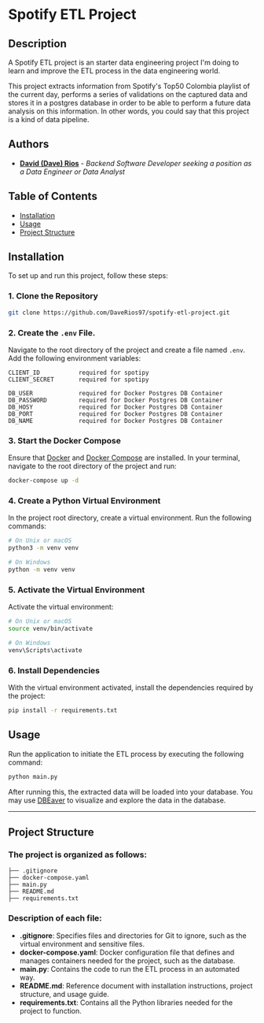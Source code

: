 # Spotify ETL Project

## Description
A Spotify ETL project is an starter data engineering project I'm doing to learn and improve the ETL process in the data engineering world.

This project extracts information from Spotify's Top50 Colombia playlist of the current day, performs a series of validations on the captured data and stores it in a postgres database in order to be able to perform a future data analysis on this information. In other words, you could say that this project is a kind of data pipeline.

## Authors
- **[David (Dave) Rios](https://github.com/DaveRios97)** - *Backend Software Developer seeking a position as a Data Engineer or Data Analyst*

## Table of Contents
- [Installation](#installation)
- [Usage](#usage)
- [Project Structure](#project-structure)

## Installation

To set up and run this project, follow these steps:

### 1. Clone the Repository
```bash
git clone https://github.com/DaveRios97/spotify-etl-project.git
```

### 2. Create the `.env` File.

Navigate to the root directory of the project and create a file named `.env`. Add the following environment variables:

```
CLIENT_ID           required for spotipy
CLIENT_SECRET       required for spotipy

DB_USER             required for Docker Postgres DB Container
DB_PASSWORD         required for Docker Postgres DB Container
DB_HOSY             required for Docker Postgres DB Container
DB_PORT             required for Docker Postgres DB Container
DB_NAME             required for Docker Postgres DB Container
```

### 3. Start the Docker Compose
Ensure that [Docker](https://www.docker.com/get-started) and [Docker Compose](https://docs.docker.com/compose/) are installed. In your terminal, navigate to the root directory of the project and run:

```bash
docker-compose up -d
```

### 4. Create a Python Virtual Environment

In the project root directory, create a virtual environment. Run the following commands:

```bash
# On Unix or macOS
python3 -m venv venv

# On Windows
python -m venv venv
```

### 5. Activate the Virtual Environment

Activate the virtual environment:

```bash
# On Unix or macOS
source venv/bin/activate

# On Windows
venv\Scripts\activate
```

### 6. Install Dependencies

With the virtual environment activated, install the dependencies required by the project:

```bash
pip install -r requirements.txt
```

## Usage
Run the application to initiate the ETL process by executing the following command:

```bash
python main.py
```

After running this, the extracted data will be loaded into your database. You may use [DBEaver](https://dbeaver.io/) to visualize and explore the data in the database.

---

## Project Structure

### The project is organized as follows:

```
├── .gitignore 
├── docker-compose.yaml
├── main.py
├── README.md
├── requirements.txt
```

### Description of each file:

- **.gitignore**: Specifies files and directories for Git to ignore, such as the virtual environment and sensitive files.
- **docker-compose.yaml**: Docker configuration file that defines and manages containers needed for the project, such as the database.
- **main.py**: Contains the code to run the ETL process in an automated way.
- **README.md**: Reference document with installation instructions, project structure, and usage guide.
- **requirements.txt**: Contains all the Python libraries needed for the project to function.